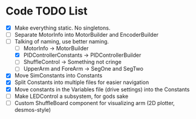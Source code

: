 # Code TODO List

- [x] Make everything static. No singletons.
- [ ] Separate MotorInfo into MotorBuilder and EncoderBuilder
- [ ] Talking of naming, use better naming.
  - [ ] MotorInfo -> MotorBuilder
  - [x] PIDControllerConstants -> PIDControllerBuilder
  - [ ] ShuffleControl -> Something not cringe
  - [ ] UpperArm and ForeArm -> SegOne and SegTwo
- [x] Move SimConstants into Constants
- [x] Split Constants into multiple files for easier navigation
- [x] Move constants in the Variables file (drive settings) into the Constants
- [ ] Make LEDControl a subsystem, for gods sake
- [ ] Custom ShuffleBoard component for visualizing arm (2D plotter,
      desmos-style)
